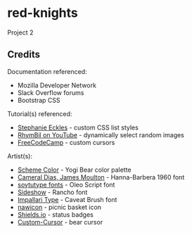 # red-knights
Project 2

## Credits

Documentation referenced:

- Mozilla Developer Network
- Slack Overflow forums
- Bootstrap CSS

Tutorial(s) referenced:

- [Stephanie Eckles](https://moderncss.dev/totally-custom-list-styles/) - custom CSS list styles
- [RhymBil on YouTube](https://www.youtube.com/watch?v=1YjybCS4B2U) - dynamically select random images
- [FreeCodeCamp](https://www.freecodecamp.org/news/how-to-make-a-custom-mouse-cursor-with-css-and-javascript) - custom cursors

Artist(s):

- [Scheme Color](https://www.schemecolor.com/yogi-bear.php) - Yogi Bear color palette
- [Cameral Dias, James Moulton](https://www.cdnfonts.com/hanna-barbera-1960-font-2.font) - Hanna-Barbera 1960 font
- [soytutype fonts](https://fonts.google.com/specimen/Oleo+Script) - Oleo Script font
- [Sideshow](https://fonts.google.com/specimen/Rancho) - Rancho font
- [Impallari Type](https://fonts.google.com/specimen/Caveat+Brush) - Caveat Brush font
- [nawicon](https://www.flaticon.com/free-icons/picnic) - picnic basket icon
- [Shields.io](https://shields.io/) - status badges
- [Custom-Cursor](https://custom-cursor.com/en/collection/minimal-style/minimal-bear) - bear cursor